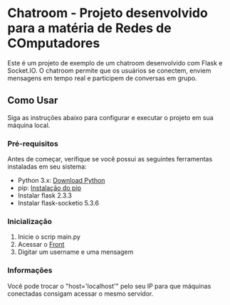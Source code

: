 # Chatroom - Projeto desenvolvido para a matéria de Redes de COmputadores

Este é um projeto de exemplo de um chatroom desenvolvido com Flask e Socket.IO. O chatroom permite que os usuários se conectem, enviem mensagens em tempo real e participem de conversas em grupo.

## Como Usar

Siga as instruções abaixo para configurar e executar o projeto em sua máquina local.

### Pré-requisitos

Antes de começar, verifique se você possui as seguintes ferramentas instaladas em seu sistema:

- Python 3.x: [Download Python](https://www.python.org/downloads/)
- pip: [Instalação do pip](https://pip.pypa.io/en/stable/installation/)
- Instalar flask 2.3.3
- Instalar flask-socketio 5.3.6

### Inicialização

1. Inicie o scrip main.py
2. Acessar o [Front](http://localhost:5000)
3. Digitar um username e uma mensagem

### Informações

Você pode trocar o "host='localhost'" pelo seu IP para que máquinas conectadas consigam acessar o mesmo servidor.



